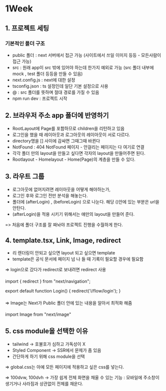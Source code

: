 # 1Week

## 1. 프로젝트 세팅

### 기본적인 폴더 구조

- public 폴더 : next 서버에서 접근 가능 (사이트에서 쓰일 이미지 등등 - 모든사람이 접근 가능)
- src : 원래 app이 src 밖에 있어야 하는데 한가지 예외로 가능 (src 폴더 내부에 mock , test 폴더 등등을 만들 수 있음)
- next.config.js : next에 대한 설정
- tsconfig.json : ts 설정인데 일단 기본 설정으로 사용
- @ : src 폴더를 뜻하며 절대 경로를 가질 수 있음
- npm run dev : 프로젝트 시작

## 2. 브라우저 주소 app 폴더에 반영하기

- RootLayout에 Page를 포함하므로 children을 리턴하고 있음
- 로그인을 했을 때 레이아웃과 로그아웃의 레이아웃이 서로 다르다.
- directory명을 [] 사이에 감싸면 그때그때 바뀐다
- NotFound : 404 NotFound 페이지 - 안걸리는 페이지는 다 여기로 연결
- 각각 폴더 만의 layout을 만들고 싶다면 각자의 layout을 만들어주면 된다.
- Rootlayout - Homelayout - Home(Page)의 계층을 만들 수 있다.

## 3. 라우트 그룹

- 로그아웃에 없어지려면 레이아웃을 어떻게 해야하는가,
- 로그인 후와 로그인 전만 분석을 해놓는다.
- 폴더에 (afterLogin) , (beforeLogin) 으로 나눈다. 해당 ()안에 있는 부분은 url을 안탄다.
- (afterLogin)을 적용 시키기 위해서는 얘만의 layout을 만들어 준다.

=> 처음에 폴더 구조를 잘 짜놔야 프로젝트 진행을 수월하게 한다.

## 4. template.tsx, Link, Image, redirect

- 리 렌더링이 안되고 싶으면 layout 되고 싶으면 template
- template은 공식 문서에 페이지 넘 나 들 때 기록이 필요할 경우에 필요함

=> login으로 갔다가 redirect로 보내려면 redirect 사용

####
import { redirect } from "next/navigation";

export default function Login() {
    redirect('i/flow/login');
}
####

=> Image는 Next가 Public 폴더 안에 있는 내용을 알아서 최적화 해줌

####
import Image from "next/image"
####

## 5. css module을 선택한 이유

- tailwind → 호불호가 심하고 가독성이 X
- Styled Component → SSR에서 문제가 좀 있음
- 간단하게 하기 위해 css module을 선택

=> global.css는 아예 모든 페이지에 적용하고 싶은 css를 넣는다.

=> 100dvw, 100dvh → 가장 쉽게 전체 화면을 채울 수 있는 기능 : 모바일에 주소창이 생기거나 사라짐과 상관없이 전체를 채운다.